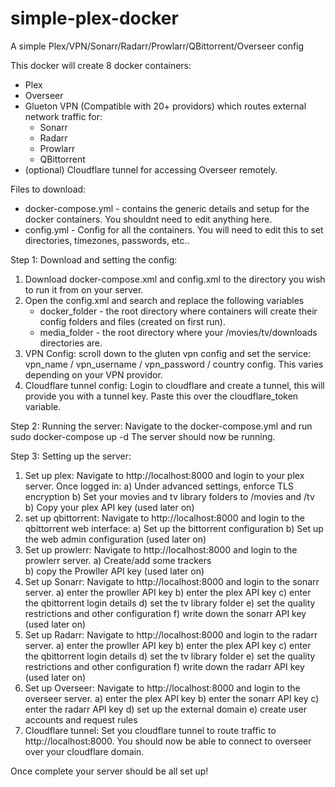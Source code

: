 # simple-plex-docker
A simple Plex/VPN/Sonarr/Radarr/Prowlarr/QBittorrent/Overseer config

This docker will create 8 docker containers:
- Plex
- Overseer
- Glueton VPN (Compatible with 20+ providors) which routes external network traffic for:
    - Sonarr
    - Radarr
    - Prowlarr
    - QBittorrent
- (optional) Cloudflare tunnel for accessing Overseer remotely.

Files to download:
- docker-compose.yml - contains the generic details and setup for the docker containers. You shouldnt need to edit anything here.
- config.yml - Config for all the containers. You will need to edit this to set directories, timezones, passwords, etc..

Step 1: Download and setting the config:
1. Download docker-compose.xml and config.xml to the directory you wish to run it from on your server.
2. Open the config.xml and search and replace the following variables
   - docker_folder - the root directory where containers will create their config folders and files (created on first run).
   - media_folder - the root directory where your /movies/tv/downloads directories are.
3. VPN Config: scroll down to the gluten vpn config and set the service: vpn_name / vpn_username / vpn_password / country config. This varies depending on your VPN providor.
4. Cloudflare tunnel config: Login to cloudflare and create a tunnel, this will provide you with a tunnel key. Paste this over the cloudflare_token variable.

Step 2: Running the server:
Navigate to the docker-compose.yml and run
sudo docker-compose up -d
The server should now be running.

Step 3: Setting up the server:
1. Set up plex: Navigate to http://localhost:8000 and login to your plex server. Once logged in:
   a) Under advanced settings, enforce TLS encryption
   b) Set your movies and tv library folders to /movies and /tv
   b) Copy your plex API key (used later on)
2. set up qbittorrent: Navigate to http://localhost:8000 and login to the qbittorrent web interface:
   a) Set up the bittorrent configuration
   b) Set up the web admin configuration (used later on)
3. Set up prowlerr: Navigate to  http://localhost:8000 and login to the prowlerr server.
   a) Create/add some trackers   
   b) copy the Prowller API key (used later on)
4. Set up Sonarr:  Navigate to http://localhost:8000 and login to the sonarr server.
   a) enter the prowller API key
   b) enter the plex API key
   c) enter the qbittorrent login details
   d) set the tv library folder
   e) set the quality restrictions and other configuration
   f) write down the sonarr API key (used later on)
5. Set up Radarr: Navigate to http://localhost:8000 and login to the radarr server.
   a) enter the prowller API key
   b) enter the plex API key
   c) enter the qbittorrent login details
   d) set the tv library folder
   e) set the quality restrictions and other configuration
   f) write down the radarr API key (used later on)
6. Set up Overseer: Navigate to http://localhost:8000 and login to the overseer server.
   a) enter the plex API key
   b) enter the sonarr API key
   c) enter the radarr API key
   d) set up the external domain
   e) create user accounts and request rules
7. Cloudflare tunnel: Set you cloudflare tunnel to route traffic to http://localhost:8000. You should now be able to connect to overseer over your cloudflare domain.

Once complete your server should be all set up!
